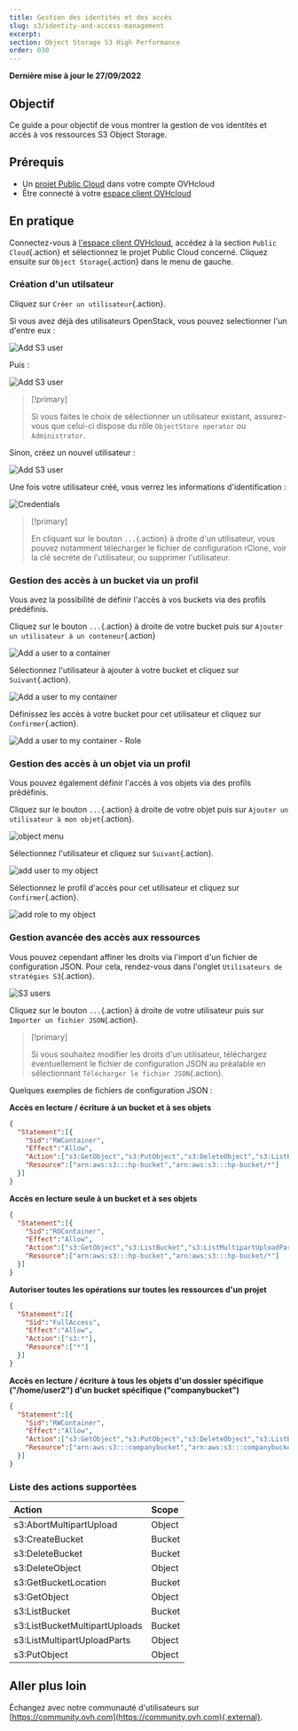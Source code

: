 ```yaml
---
title: Gestion des identités et des accès
slug: s3/identity-and-access-management
excerpt:
section: Object Storage S3 High Performance
order: 030
---
```


**Dernière mise à jour le 27/09/2022**

## Objectif

Ce guide a pour objectif de vous montrer la gestion de vos identités et accès à vos ressources S3 Object Storage.

## Prérequis

- Un [projet Public Cloud](https://www.ovhcloud.com/fr/public-cloud/) dans votre compte OVHcloud
- Être connecté à votre [espace client OVHcloud](https://www.ovh.com/auth/?action=gotomanager&from=https://www.ovh.com/fr/&ovhSubsidiary=fr)

## En pratique

Connectez-vous à [l'espace client OVHcloud](https://www.ovh.com/auth/?action=gotomanager&from=https://www.ovh.com/fr/&ovhSubsidiary=fr), accédez à la section `Public Cloud`{.action} et sélectionnez le projet Public Cloud concerné. Cliquez ensuite sur `Object Storage`{.action} dans le menu de gauche.

### Création d'un utilsateur

Cliquez sur `Créer un utilisateur`{.action}.

Si vous avez déjà des utilisateurs OpenStack, vous pouvez selectionner l'un d'entre eux :

![Add S3 user](images/highperf-identity-and-access-management-20220928085304931.png)

Puis :

![Add S3 user](images/highperf-identity-and-access-management-2022092808554688.png)

> [!primary]
>
> Si vous faites le choix de sélectionner un utilisateur existant, assurez-vous que celui-ci dispose du rôle `ObjectStore operator` ou `Administrator`.
>

Sinon, créez un nouvel utilisateur :

![Add S3 user](images/highperf-identity-and-access-management-20220928085501719.png)

Une fois votre utilisateur créé, vous verrez les informations d'identification :

![Credentials](images/highperf-identity-and-access-management-20220928085714656.png)

> [!primary]
>
> En cliquant sur le bouton `...`{.action} à droite d'un utilisateur, vous pouvez notamment télécharger le fichier de configuration rClone, voir la clé secrète de l'utilisateur, ou supprimer l'utilisateur.
>


### Gestion des accès à un bucket via un profil

Vous avez la possibilité de définir l'accès à vos buckets via des profils prédéfinis.

Cliquez sur le bouton `...`{.action} à droite de votre bucket puis sur `Ajouter un utilisateur à un conteneur`{.action}

![Add a user to a container](images/highperf-identity-and-access-management-20220928090844174.png)

Sélectionnez l'utilisateur à ajouter à votre bucket et cliquez sur `Suivant`{.action}.

![Add a user to my container](images/highperf-identity-and-access-management-20220928083641625.png)

Définissez les accès à votre bucket pour cet utilisateur et cliquez sur `Confirmer`{.action}.

![Add a user to my container - Role](images/highperf-identity-and-access-management-20220928083800300.png)

### Gestion des accès à un objet via un profil

Vous pouvez également définir l'accès à vos objets via des profils prédéfinis.

Cliquez sur le bouton `...`{.action} à droite de votre objet puis sur `Ajouter un utilisateur à mon objet`{.action}.

![object menu](images/highperf-identity-and-access-management-20220928084137918.png)

Sélectionnez l'utilisateur et cliquez sur `Suivant`{.action}.

![add user to my object](images/highperf-identity-and-access-management-20220928084222940.png)

Sélectionnez le profil d'accès pour cet utilisateur et cliquez sur `Confirmer`{.action}.

![add role to my object](images/highperf-identity-and-access-management-20220928084308265.png)

### Gestion avancée des accès aux ressources

Vous pouvez cependant affiner les droits via l'import d'un fichier de configuration JSON. Pour cela, rendez-vous dans l'onglet `Utilisateurs de stratégies S3`{.action}.

![S3 users](images/highperf-identity-and-access-management-20220928084435242.png)

Cliquez sur le bouton  `...`{.action} à droite de votre utilisateur puis sur `Importer un fichier JSON`{.action}.

> [!primary]
>
> Si vous souhaitez modifier les droits d'un utilisateur, téléchargez éventuellement le fichier de configuration JSON au préalable en sélectionnant `Télécharger le fichier JSON`{.action}.
>

Quelques exemples de fichiers de configuration JSON :

**Accès en lecture / écriture à un bucket et à ses objets**

```json
{
  "Statement":[{
    "Sid":"RWContainer",
    "Effect":"Allow",
    "Action":["s3:GetObject","s3:PutObject","s3:DeleteObject","s3:ListBucket","s3:ListMultipartUploadParts","s3:ListBucketMultipartUploads","s3:AbortMultipartUpload","s3:GetBucketLocation"],
    "Resource":["arn:aws:s3:::hp-bucket","arn:aws:s3:::hp-bucket/*"]
  }]
}
```

**Accès en lecture seule à un bucket et à ses objets**

```json
{
  "Statement":[{
    "Sid":"ROContainer",
    "Effect":"Allow",
    "Action":["s3:GetObject","s3:ListBucket","s3:ListMultipartUploadParts","s3:ListBucketMultipartUploads"],
    "Resource":["arn:aws:s3:::hp-bucket","arn:aws:s3:::hp-bucket/*"]
  }]
}
```

**Autoriser toutes les opérations sur toutes les ressources d'un projet**

```json
{
  "Statement":[{
    "Sid":"FullAccess",
    "Effect":"Allow",
    "Action":["s3:*"],
    "Resource":["*"]
  }]
}
```

**Accès en lecture / écriture à tous les objets d'un dossier spécifique ("/home/user2") d'un bucket spécifique ("companybucket")**

```json
{
  "Statement":[{
    "Sid":"RWContainer",
    "Effect":"Allow",
    "Action":["s3:GetObject","s3:PutObject","s3:DeleteObject","s3:ListBucket","s3:ListMultipartUploadParts","s3:ListBucketMultipartUploads","s3:AbortMultipartUpload","s3:GetBucketLocation"],
    "Resource":["arn:aws:s3:::companybucket","arn:aws:s3:::companybucket/home/user2/*"]
  }]
}
```


### Liste des actions supportées

| Action  | Scope  |
|:--|:--|
| s3:AbortMultipartUpload | Object |
| s3:CreateBucket | Bucket |
| s3:DeleteBucket | Bucket |
| s3:DeleteObject | Object |
| s3:GetBucketLocation | Bucket |
| s3:GetObject | Object |
| s3:ListBucket | Bucket |
| s3:ListBucketMultipartUploads | Bucket |
| s3:ListMultipartUploadParts | Object |
| s3:PutObject | Object |

## Aller plus loin

Échangez avec notre communauté d'utilisateurs sur [https://community.ovh.com](https://community.ovh.com){.external}.
